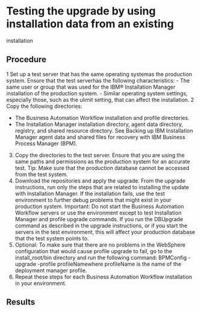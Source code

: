 # Testing the upgrade by using installation data from an existing
installation

## Procedure

1 Set up a test server that has the same operating systemas the production system. Ensure that the test serverhas the following characteristics:
    - The same user or group that was used for the IBM® Installation
Manager installation
of the production system.
    - Similar operating system settings, especially those, such as the ulimit setting,
that can affect the installation.
2 Copy the following directories:

- The Business Automation Workflow installation
and profile directories.
- The Installation Manager installation
directory, agent data directory, registry, and shared resource directory.
See Backing up IBM Installation Manager agent data and
shared files for recovery with IBM Business Process Manager (BPM).
3. Copy the directories to the test server. Ensure
that you are using the same paths and permissions as the production
system for an accurate test.  Tip: Make sure
that the production database cannot be accessed from the test system.
4. Download the repositories and apply the upgrade. From the
upgrade instructions, run only the steps that are related to installing
the update with Installation Manager. If the installation fails, use
the test environment to further debug problems that might exist in
your production system.  Important: Do not
start the Business Automation Workflow servers
or use the environment except to test Installation Manager and profile
upgrade commands. If you run the DBUpgrade command
as described in the upgrade instructions, or if you start the servers
in the test environment, this will affect your production database
that the test system points to.
5. Optional: To make sure that there are no problems
in the WebSphere configuration that would cause profile upgrade to
fail, go to the install\_root/bin directory
and run the following command: BPMConfig -upgrade -profile profileNamewhere profileName is
the name of the deployment manager profile.
6. Repeat these steps for each Business Automation Workflow installation
in your environment.

## Results